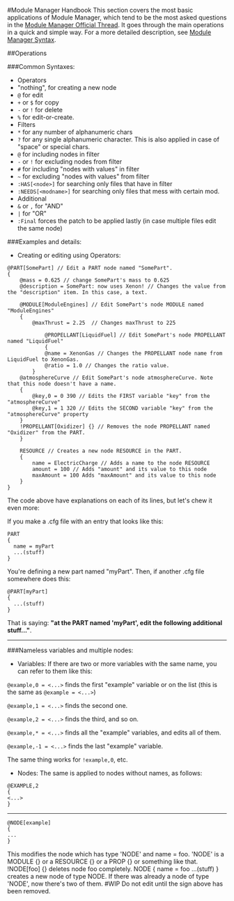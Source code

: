 #Module Manager Handbook
This section covers the most basic applications of Module Manager, which tend to be the most asked questions in the [Module Manager Official Thread](http://forum.kerbalspaceprogram.com/threads/55219). It goes through the main operations in a quick and simple way.
For a more detailed description, see [Module Manager Syntax](https://github.com/sarbian/ModuleManager/wiki/Module%20Manager%20Syntax).

##Operations

###Common Syntaxes:

- Operators
 - "nothing", for creating a new node
 - `@` for edit
 - `+` or `$` for copy
 - `-` or `!` for delete
 - `%` for edit-or-create.
- Filters
 - `*` for any number of alphanumeric chars
 - `?` for any single alphanumeric character. This is also applied in case of "space" or special chars.
 - `@` for including nodes in filter
 - `-` or `!` for excluding nodes from filter
 - `#` for including "nodes with values" in filter
 - `~` for excluding "nodes with values" from filter
 - `:HAS[<node>]` for searching only files that have <node> in filter
 - `:NEEDS[<modname>]` for searching only files that mess with certain mod.
- Additional
 - `&` or `,` for "AND"
 - `|` for "OR"
 - `:Final` forces the patch to be applied lastly (in case multiple files edit the same node)


###Examples and details:
- Creating or editing using Operators:

```
@PART[SomePart] // Edit a PART node named "SomePart".
{
    @mass = 0.625 // change SomePart's mass to 0.625
    @description = SomePart: now uses Xenon! // Changes the value from the "description" item. In this case, a text.

    @MODULE[ModuleEngines] // Edit SomePart's node MODULE named "ModuleEngines"
    {
        @maxThrust = 2.25  // Changes maxThrust to 225

            @PROPELLANT[LiquidFuel] // Edit SomePart's node PROPELLANT named "LiquidFuel"
            {
            @name = XenonGas // Changes the PROPELLANT node name from LiquidFuel to XenonGas.
            @ratio = 1.0 // Changes the ratio value.
        }
    @atmosphereCurve // Edit SomePart's node atmosphereCurve. Note that this node doesn't have a name.
    {
        @key,0 = 0 390 // Edits the FIRST variable "key" from the "atmosphereCurve"
        @key,1 = 1 320 // Edits the SECOND variable "key" from the "atmosphereCurve" property
    }
    !PROPELLANT[Oxidizer] {} // Removes the node PROPELLANT named "Oxidizer" from the PART.
    }

    RESOURCE // Creates a new node RESOURCE in the PART.
    {
        name = ElectricCharge // Adds a name to the node RESOURCE
        amount = 100 // Adds "amount" and its value to this node
        maxAmount = 100 Adds "maxAmount" and its value to this node
    }
}
```
The code above have explanations on each of its lines, but let's chew it even more:

If you make a .cfg file with an entry that looks like this:
```
PART
{
  name = myPart
  ...(stuff)
}
```
You're defining a new part named "myPart". Then, if another .cfg file somewhere does this:
```
@PART[myPart]
{
  ...(stuff)
}
```
That is saying: **"at the PART named 'myPart', edit the following additional stuff..."**.


***


###Nameless variables and multiple nodes:
- Variables:
If there are two or more variables with the same name, you can refer to them like this:

`@example,0 = <...>` finds the first "example" variable or on the list (this is the same as `@example = <...>`)

`@example,1 = <...>` finds the second one.

`@example,2 = <...>` finds the third, and so on.

`@example,* = <...>` finds all the "example" variables, and edits all of them.

`@example,-1 = <...>` finds the last "example" variable.

The same thing works for `!example,0`, etc.

- Nodes:
The same is applied to nodes without names, as follows:

```
@EXAMPLE,2
{
<...>
}
```


***


```
@NODE[example]
{
...
}
```
This modifies the node which has type 'NODE' and name = foo. 'NODE' is a MODULE {} or a RESOURCE {} or a PROP {} or something like that.
!NODE[foo] {} deletes node foo completely.
NODE {
name = foo
...(stuff)
} creates a new node of type NODE. If there was already a node of type 'NODE', now there's two of them.
#WIP
Do not edit until the sign above has been removed.